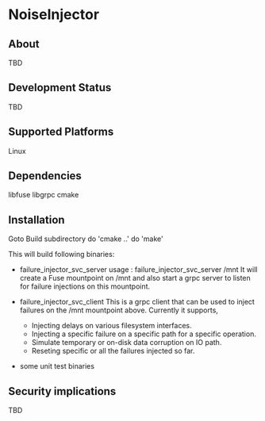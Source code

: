 NoiseInjector
==============

About
------
TBD

Development Status                                                              
------------------
TBD

Supported Platforms                                                             
------------------- 
Linux

Dependencies
-------------
libfuse
libgrpc
cmake

Installation                                                                    
------------ 
Goto Build subdirectory
do 'cmake ..'
do 'make'


This will build following binaries:
- failure_injector_svc_server
    usage : failure_injector_svc_server /mnt
    It will create a Fuse mountpoint on /mnt and also start a grpc server
    to listen for failure injections on this mountpoint.

- failure_injector_svc_client
    This is a grpc client that can be used to inject failures on the /mnt
    mountpoint above. Currently it supports,
    - Injecting delays on various filesystem interfaces.
    - Injecting a specific failure on a specific path for a specific operation.
    - Simulate temporary or on-disk data corruption on IO path.
    - Reseting specific or all the failures injected so far.

- some unit test binaries

Security implications                                                           
--------------------- 
TBD
